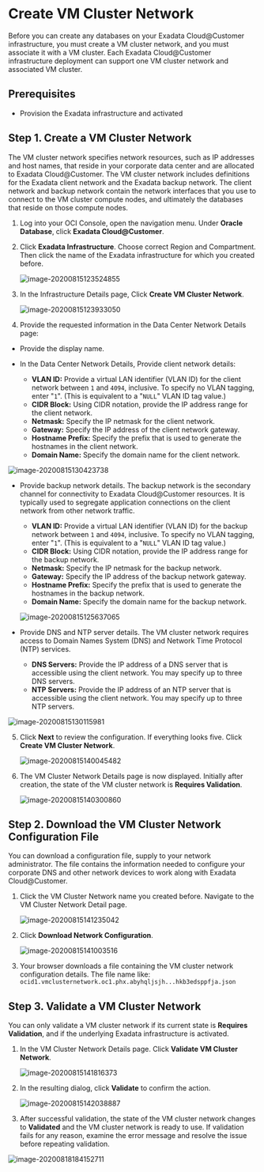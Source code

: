 # Create VM Cluster Network

Before you can create any databases on your Exadata Cloud@Customer infrastructure, you must create a VM cluster network, and you must associate it with a VM cluster. Each Exadata Cloud@Customer infrastructure deployment can support one VM cluster network and associated VM cluster.

## Prerequisites

- Provision the Exadata infrastructure and activated

## Step 1. Create a VM Cluster Network

The VM cluster network specifies network resources, such as IP addresses and host names, that reside in your corporate data center and are allocated to Exadata Cloud@Customer. The VM cluster network includes definitions for the Exadata client network and the Exadata backup network. The client network and backup network contain the network interfaces that you use to connect to the VM cluster compute nodes, and ultimately the databases that reside on those compute nodes.

1. Log into your OCI Console, open the navigation menu. Under **Oracle Database**, click **Exadata Cloud@Customer**.

2. Click **Exadata Infrastructure**. Choose correct Region and Compartment. Then click the name of the Exadata infrastructure for which you created before.

   ![image-20200815123524855](./images/image-20200815123524855.png)

3. In the Infrastructure Details page, Click **Create VM Cluster Network**.

   ![image-20200815123933050](./images/image-20200815123933050.png)

4. Provide the requested information in the Data Center Network Details page:

- Provide the display name.

- In the Data Center Network Details, Provide client network details:

    - **VLAN ID:** Provide a virtual LAN identifier (VLAN ID) for the client network between `1` and `4094`, inclusive. To specify no VLAN tagging, enter "`1`". (This is equivalent to a "`NULL`" VLAN ID tag value.)
    - **CIDR Block:** Using CIDR notation, provide the IP address range for the client network.
    - **Netmask:** Specify the IP netmask for the client network.
    - **Gateway:** Specify the IP address of the client network gateway.
    - **Hostname Prefix:** Specify the prefix that is used to generate the hostnames in the client network.
    - **Domain Name:** Specify the domain name for the client network.


 ![image-20200815130423738](./images/image-20200815130423738.png)


- Provide backup network details. The backup network is the secondary channel for connectivity to Exadata Cloud@Customer resources. It is typically used to segregate application connections on the client network from other network traffic.

    - **VLAN ID:** Provide a virtual LAN identifier (VLAN ID) for the backup network between `1` and `4094`, inclusive. To specify no VLAN tagging, enter "`1`". (This is equivalent to a "`NULL`" VLAN ID tag value.)
    - **CIDR Block:** Using CIDR notation, provide the IP address range for the backup network.
    - **Netmask:** Specify the IP netmask for the backup network.
    - **Gateway:** Specify the IP address of the backup network gateway.
    - **Hostname Prefix:** Specify the prefix that is used to generate the hostnames in the backup network.
    - **Domain Name:** Specify the domain name for the backup network.

  ![image-20200815125637065](./images/image-20200815125637065.png)

- Provide DNS and NTP server details. The VM cluster network requires access to Domain Names System (DNS) and Network Time Protocol (NTP) services.

    - **DNS Servers:** Provide the IP address of a DNS server that is accessible using the client network. You may specify up to three DNS servers.
    - **NTP Servers:** Provide the IP address of an NTP server that is accessible using the client network. You may specify up to three NTP servers.

![image-20200815130115981](./images/image-20200815130115981.png)

5. Click **Next** to review the configuration. If everything looks five. Click **Create VM Cluster Network**.

   ![image-20200815140045482](images/image-20200815140045482.png)

6. The VM Cluster Network Details page is now displayed. Initially after creation, the state of the VM cluster network is **Requires Validation**.

   ![image-20200815140300860](images/image-20200815140300860.png)

   

## Step 2. Download the VM Cluster Network Configuration File

You can download a configuration file, supply to your network administrator. The file contains the information needed to configure your corporate DNS and other network devices to work along with Exadata Cloud@Customer.

1. Click the VM Cluster Network name you created before. Navigate to the VM Cluster Network Detail page.

   ![image-20200815141235042](images/image-20200815141235042.png)

2. Click **Download Network Configuration**.

   ![image-20200815141003516](images/image-20200815141003516.png)

3. Your browser downloads a file containing the VM cluster network configuration details. The file name like:  `ocid1.vmclusternetwork.oc1.phx.abyhqljsjh...hkb3edsppfja.json`

   

## Step 3. Validate a VM Cluster Network

You can only validate a VM cluster network if its current state is **Requires Validation**, and if the underlying Exadata infrastructure is activated.

1. In the VM Cluster Network Details page. Click **Validate VM Cluster Network**.

   ![image-20200815141816373](images/image-20200815141816373.png)

2. In the resulting dialog, click **Validate** to confirm the action.

   ![image-20200815142038887](images/image-20200815142038887.png)

3. After successful validation, the state of the VM cluster network changes to **Validated** and the VM cluster network is ready to use. If validation fails for any reason, examine the error message and resolve the issue before repeating validation.

  ![image-20200818184152711](images/image-20200818184152711.png)

   



